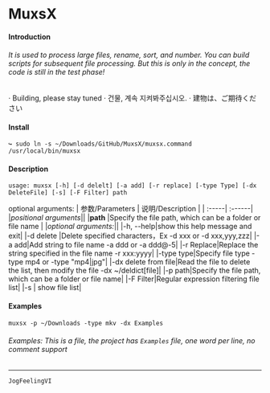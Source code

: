 # MuxsX
#### Introduction

###### It is used to process large files, rename, sort, and number. You can build scripts for subsequent file processing. But this is only in the concept, the code is still in the test phase!

 · Building, please stay tuned
 · 건물, 계속 지켜봐주십시오.
 · 建物は、ご期待ください

#### Install

```
↪ sudo ln -s ~/Downloads/GitHub/MuxsX/muxsx.command /usr/local/bin/muxsx
```

#### Description
 `usage: muxsx [-h] [-d delelt] [-a add] [-r replace] [-type Type] [-dx DeleteFile] [-s] [-F Filter] path`


 optional arguments:
  | 参数/Parameters | 说明/Description |
  | :-----| :------|
  |*positional arguments*||
  |**path** |Specify the file path, which can be a folder or file name |
  |*optional arguments:*||
  |-h, --help|show this help message and exit|
  |-d delete |Delete specified characters，Ex -d xxx or -d xxx,yyy,zzz|
  |-a add|Add string to file name -a ddd or -a ddd@-5|
  |-r Replace|Replace the string specified in the file name -r xxx:yyyy|
  |-type type|Specify file type -type mp4 or -type "mp4|jpg"|
  |-dx delete from file|Read the file to delete the list, then modify the file -dx ~/deldict[file]|
  |-p path|Specify the file path, which can be a folder or file name|
  |-F Filter|Regular expression filtering file list|
  |-s | show file list|

#### Examples
```
muxsx -p ~/Downloads -type mkv -dx Examples
```
###### Examples: This is a file, the project has `Examples` file, one word per line, no comment support


------
 `JogFeelingVI`

